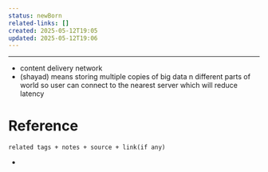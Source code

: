 ```yaml
---
status: newBorn
related-links: []
created: 2025-05-12T19:05
updated: 2025-05-12T19:06
---
```

---

- content delivery network
- (shayad) means storing multiple copies of big data n different parts of world so user can connect to the nearest server which will reduce latency 


# Reference
`related tags + notes + source + link(if any)`
 

- 